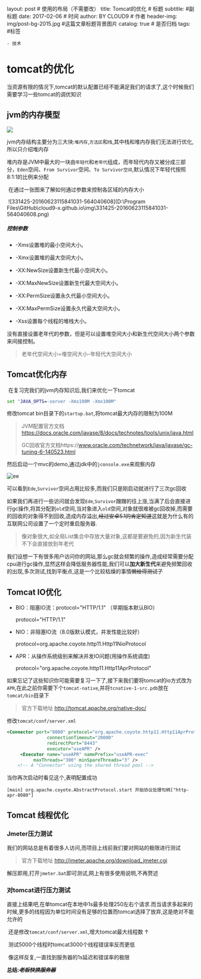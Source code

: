 layout:     post   				    # 使用的布局（不需要改）
title:      Tomcat的优化 				# 标题 
subtitle:    #副标题
date:       2017-02-06 				# 时间
author:     BY CLOUD9 						# 作者
header-img: img/post-bg-2015.jpg 	#这篇文章标题背景图片
catalog: true 						# 是否归档
tags:								#标签

    - 技术

# tomcat的优化

​	当资源有限的情况下,tomcat的默认配置已经不能满足我们的请求了,这个时候我们需要学习一些tomcat的调优知识

## jvm的内存模型

![](https://s1.ax1x.com/2020/07/23/UOdPVH.png)

​	jvm内存结构主要分为三大块:`堆内存`,`方法区`和`栈`,其中栈和堆内存我们无法进行优化,所以只介绍堆内存

​	堆内存是JVM中最大的一块由`年轻代`和`老年代`组成，而年轻代内存又被分成三部分，`Eden`空间、`From Survivor`空间、`To Survivor空间`,默认情况下年轻代按照8:1:1的比例来分配

​	在通过一张图来了解如何通过参数来控制各区域的内存大小

​	![331425-20160623115841031-564040608](D:\Program Files\GitHub\cloud9-x.github.io\img\331425-20160623115841031-564040608.png)

##### 控制参数

- -Xms设置堆的最小空间大小。

- -Xmx设置堆的最大空间大小。

- -XX:NewSize设置新生代最小空间大小。

- -XX:MaxNewSize设置新生代最大空间大小。

- -XX:PermSize设置永久代最小空间大小。
- -XX:MaxPermSize设置永久代最大空间大小。
- -Xss设置每个线程的堆栈大小。

没有直接设置老年代的参数，但是可以设置堆空间大小和新生代空间大小两个参数来间接控制。

> 老年代空间大小=堆空间大小-年轻代大空间大小

## Tomcat优化内存

​	在复习完我们的jvm内存知识后,我们来优化一下tomcat

```bat
set "JAVA_OPTS=-server -Xms100M -Xmx100M"
```

修改tomcat bin目录下的`startup.bat`,将tomcat最大内存的限制为100M

> JVM配置官方文档 https://docs.oracle.com/javase/8/docs/technotes/tools/unix/java.html 
>
> GC回收官方文档https://www.oracle.com/technetwork/java/javase/gc-tuning-6-140523.html

然后启动一个mvc的demo,通过jdk中的`jconsole.exe`来观察内存

![ee](https://s1.ax1x.com/2020/07/23/UOsPZ8.png)

可以看到`Ede`,`Survivor`空间占用比较多,而我们只是刚启动就进行了三次gc回收

如果我们再进行一些访问就会发现`Ede`,`Survivor`蹭蹭的往上涨,当满了后会直接进行gc操作,将其分配到`old`空间,当对象进入`old`空间,对象就很难被gc回收掉,而需要的回收的对象得不到回收,造成内存溢出,~~经过安卓5.1的肯定知道~~这就是为什么有的互联网公司设置了一个定时重启服务器.

> 像对象很大,如全局List集合中存放大量对象,这都是要避免的,因为新生代装不下会直接放到年老代

我们设想一下有很多用户访问你的网站,那么gc就会频繁的操作,造成经常需要分配cpu进行gc操作,显然这样会降低服务器性能,我们可以**加大新生代**来避免频繁回收的出现,多次测试,找到平衡点,这是一个比较枯燥的事情~~懒给得测试了~~

## Tomcat IO优化

- BIO：阻塞IO流：protocol="HTTP/1.1" （早期版本默认BIO）

  protocol="HTTP/1.1"

- NIO：非阻塞IO流（8.0版默认模式，并发性能比较好）

  protocol=org.apache.coyote.http11.Http11NioProtocol

- APR：从操作系统级别来解决并发IO问题(用操作系统调度)  

  protocol="org.apache.coyote.http11.Http11AprProtocol"

如果忘记了这些知识你可能需要复习一下了,接下来我们要将tomcat的io方式改为`APR`,在此之前你需要下个`tomcat-native`,并将`tcnative-1-src.pdb`放在`tomcat/bin`目录下

>官方下载地址 http://tomcat.apache.org/native-doc/

修改`tomcat/conf/server.xml`

```xml
<Connector port="8080" protocol="org.apache.coyote.http11.Http11AprProtocol"
               connectionTimeout="20000"
               redirectPort="8443"
               executor="useAPR" />
     <Executor name="useAPR" namePrefix="useAPR-exec"
          maxThreads="300" minSpareThreads="3" />
    <!-- A "Connector" using the shared thread pool -->
```

当你再次启动时看见这个,表明配置成功


```
[main] org.apache.coyote.AbstractProtocol.start 开始协议处理句柄["http-apr-8080"]
```

## Tomcat 线程优化

### Jmeter压力测试

​	我们的网站总是有着很多人访问,而项目上线前我们要对网站的极限进行测试

> 官方下载地址 http://jmeter.apache.org/download_jmeter.cgi

​	解压即用,打开`jmeter.bat`即可测试,网上有很多使用说明,不再赘述

### 对tomcat进行压力测试

​	直接上结果吧,在单tomcat在本地中1s最多处理250左右个请求.而当请求多起来的时候,更多的线程因为单位时间没有足够的位置而tomcat选择了放弃,这是绝对不能允许的

​	还是修改`tomcat/conf/server.xml`,增大tomcat最大线程数 ↑

​	测试5000个线程时tomcat3000个线程错误率反而更低

​	像这样反复,一直找到服务器的1s延迟和错误率的极限 

**总结:~~*老板快换服务器*~~**

